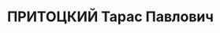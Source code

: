 ---
title: ПРИТОЦКИЙ Тарас Павлович
description: "1889 р., м. Канів Київської обл., українець, з міщан, чл. ВКП(б), освіта\
  \ початкова, начальник дільниці Дніпропетровського річкового пароплавства. \n  13.1.1938\
  \ р.звинувачений у належності до к/рев. організації, ув'язнений до ВТТ на 10 р.\
  \ помер в таборі 26.03.1945 р. \n  Реабілітований 18.04.1963 р."
---